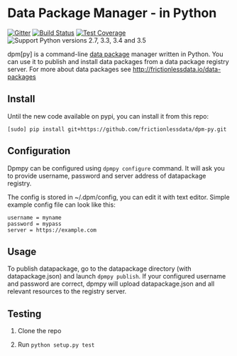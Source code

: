 # Data Package Manager - in Python

[![Gitter](https://img.shields.io/gitter/room/frictionlessdata/chat.svg)](https://gitter.im/frictionlessdata/chat)
[![Build Status](https://travis-ci.org/frictionlessdata/dpm-py.svg?branch=master)](https://travis-ci.org/frictionlessdata/dpm-py)
[![Test Coverage](https://coveralls.io/repos/frictionlessdata/dpm-py/badge.svg?branch=master&service=github)](https://coveralls.io/github/frictionlessdata/dpm-py)
![Support Python versions 2.7, 3.3, 3.4 and 3.5](https://img.shields.io/badge/python-2.7%2C%203.3%2C%203.4%2C%203.5-blue.svg)

dpm[py] is a command-line [data package][dp] manager written in Python. You can use it to publish and install data packages from a data package registry server. For more about data packages see http://frictionlessdata.io/data-packages

[dp]: http://frictionlessdata.io/data-packages

## Install

Until the new code available on pypi, you can install it from this repo:

```
[sudo] pip install git+https://github.com/frictionlessdata/dpm-py.git
```

## Configuration

Dpmpy can be configured using `dpmpy configure` command. It will ask you
to provide username, password and server address of datapackage registry.

The config is stored in ~/.dpm/config, you can edit it with text editor.
Simple example config file can look like this:

```
username = myname
password = mypass
server = https://example.com
```

## Usage

To publish datapackage, go to the datapackage directory (with datapackage.json) and
launch `dpmpy publish`. If your configured username and password are correct, dpmpy will
upload datapackage.json and all relevant resources to the registry server.

## Testing

1. Clone the repo 

2. Run `python setup.py test`

